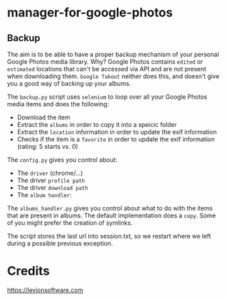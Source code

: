 # manager-for-google-photos

Backup
------

The aim is to be able to have a proper backup mechanism of your personal Google Photos media library.
Why? Google Photos contains `edited` or `estimated` locations that can't be accessed via API and are not present when
downloading them. `Google Takout` neither does this, and doesn't give you a good way of backing up your albums. 

The `backup.py` script uses `selenium` to loop over all your Google Photos media items and does the following:
* Download the item
* Extract the `albums` in order to copy it into a speicic folder
* Extract the `location` information in order to update the exif information
* Checks if the item is a `favorite` in order to update the exif information (rating: 5 starts vs. 0)

The `config.py` gives you control about:
* The `driver` (chrome/...)
* The driver `profile path`
* The driver `download path`
* The `album handler`:

The `albums_handler.py` gives you control about what to do with the items that are present in albums.
The default implementation does a `copy`. Some of you might prefer the creation of symlinks.

The script stores the last url into session.txt, so we restart where we left during a possible previous exception.

# Credits

https://levionsoftware.com
